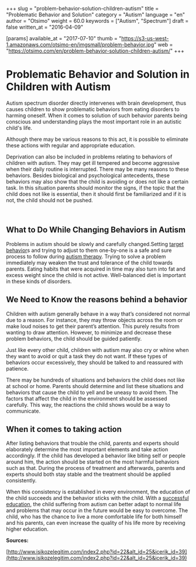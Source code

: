 +++
slug = "problem-behavior-solution-children-autism"
title = "Problematic Behavior and Solution"
category = "Autism"
language = "en"
author = "Otsimo"
weight = 60.0
keywords = ["Autism", "Spectrum"]
draft = false
written_at = "2016-04-09"

[params]
available_at = "2017-07-10"
thumb = "https://s3-us-west-1.amazonaws.com/otsimo-en/imgsmall/problem-behavior.jpg"
web = "https://otsimo.com/en/problem-behavior-solution-children-autism/"
+++


# Problematic Behavior and Solution in Children with Autism

Autism spectrum disorder directly intervenes with brain development, thus causes children to show problematic behaviors from eating disorders to harming oneself. When it comes to solution of such behavior parents being conscious and understanding plays the most important role in an autistic child's life.

Although there may be various reasons to this act, it is possible to eliminate these actions with regular and appropriate education.

Deprivation can also be included in problems relating to behaviors of children with autism. They may get ill tempered and become aggressive when their daily routine is interrupted. There may be many reasons to these behaviors. Besides biological and psychological antecedents, these behaviors may also show that the child is avoiding or does not like a certain task. In this situation parents should monitor the signs, if the topic that the child does not like is essential, then it should first be familiarized and if it is not, the child should not be pushed.

 

## What to Do While Changing Behaviors in Autism

Problems in autism should be slowly and carefully changed.Setting [target behavior](/teaching-plan-choosing-target-behavior/)s and trying to adjust to them one-by-one is a safe and sure process to follow during [autism therapy](https://otsimo.com/starting-autism-therapy/). Trying to solve a problem immediately may weaken the trust and tolerance of the child towards parents. Eating habits that were acquired in time may also turn into fat and excess weight since the child is not active. Well-balanced diet is important in these kinds of disorders.

## We Need to Know the reasons behind a behavior

Children with autism generally behave in a way that’s considered not normal due to a reason. For instance, they may throw objects across the room or make loud noises to get their parent’s attention. This purely results from wanting to draw attention. However, to minimize and decrease these problem behaviors, the child should be guided patiently.

Just like every other child, children with autism may also cry or whine when they want to avoid or quit a task they do not want. If these types of behaviors occur excessively, they should be talked to and reassured with patience.

There may be hundreds of situations and behaviors the child does not like at school or home. Parents should determine and list these situations and behaviors that cause the child to yell and be uneasy to avoid them. The factors that affect the child in the environment should be assessed carefully. This way, the reactions the child shows would be a way to communicate.

## When it comes to taking action

After listing behaviors that trouble the child, parents and experts should elaborately determine the most important elements and take action accordingly. If the child has developed a behavior like biting self or people around him, the action should be started on the most harmful behaviors such as that. During the process of treatment and afterwards, parents and experts should both stay stable and the treatment should be applied consistently.

When this consistency is established in every environment, the education of the child succeeds and the behavior sticks with the child. With a [successful education](/choosing-autism-institution/), the child suffering from autism can better adapt to normal life and problems that may occur in the future would be easy to overcome. The child, who has the chance to live a more comfortable life for both himself and his parents, can even increase the quality of his life more by receiving higher education.

**Sources:**

[http://www.isikozelegitim.com/index2.php?id=22&alt_id=25&icerik_id=39](http://www.isikozelegitim.com/index2.php?id=22&alt_id=25&icerik_id=39)

